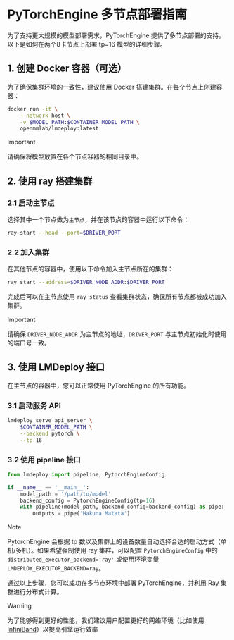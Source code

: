 # PyTorchEngine 多节点部署指南

为了支持更大规模的模型部署需求，PyTorchEngine 提供了多节点部署的支持。以下是如何在两个8卡节点上部署 tp=16 模型的详细步骤。

## 1. 创建 Docker 容器（可选）

为了确保集群环境的一致性，建议使用 Docker 搭建集群。在每个节点上创建容器：

```bash
docker run -it \
    --network host \
    -v $MODEL_PATH:$CONTAINER_MODEL_PATH \
    openmmlab/lmdeploy:latest
```

> [!IMPORTANT]
> 请确保将模型放置在各个节点容器的相同目录中。

## 2. 使用 ray 搭建集群

### 2.1 启动主节点

选择其中一个节点做为`主节点`，并在该节点的容器中运行以下命令：

```bash
ray start --head --port=$DRIVER_PORT
```

### 2.2 加入集群

在其他节点的容器中，使用以下命令加入主节点所在的集群：

```bash
ray start --address=$DRIVER_NODE_ADDR:$DRIVER_PORT
```

完成后可以在主节点使用 `ray status` 查看集群状态，确保所有节点都被成功加入集群。

> [!IMPORTANT]
> 请确保 `DRIVER_NODE_ADDR` 为主节点的地址，`DRIVER_PORT` 与主节点初始化时使用的端口号一致。

## 3. 使用 LMDeploy 接口

在主节点的容器中，您可以正常使用 PyTorchEngine 的所有功能。

### 3.1 启动服务 API

```bash
lmdeploy serve api_server \
    $CONTAINER_MODEL_PATH \
    --backend pytorch \
    --tp 16
```

### 3.2 使用 pipeline 接口

```python
from lmdeploy import pipeline, PytorchEngineConfig

if __name__ == '__main__':
    model_path = '/path/to/model'
    backend_config = PytorchEngineConfig(tp=16)
    with pipeline(model_path, backend_config=backend_config) as pipe:
        outputs = pipe('Hakuna Matata')
```

> [!NOTE]
> PytorchEngine 会根据 tp 数以及集群上的设备数量自动选择合适的启动方式（单机/多机）。如果希望强制使用 ray 集群，可以配置 `PytorchEngineConfig` 中的 `distributed_executor_backend='ray'` 或使用环境变量 `LMDEPLOY_EXECUTOR_BACKEND=ray`。

通过以上步骤，您可以成功在多节点环境中部署 PyTorchEngine，并利用 Ray 集群进行分布式计算。

> [!WARNING]
> 为了能够得到更好的性能，我们建议用户配置更好的网络环境（比如使用 [InfiniBand](https://en.wikipedia.org/wiki/InfiniBand)）以提高引擎运行效率
